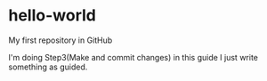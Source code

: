 # hello-world
My first repository in GitHub

I'm doing Step3(Make and commit changes) in this guide 
I just write something as guided.
